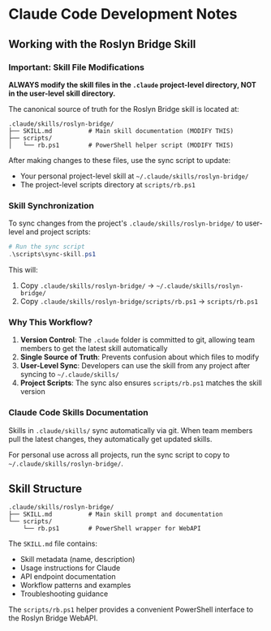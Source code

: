 # Claude Code Development Notes

## Working with the Roslyn Bridge Skill

### Important: Skill File Modifications

**ALWAYS modify the skill files in the `.claude` project-level directory, NOT in the user-level skill directory.**

The canonical source of truth for the Roslyn Bridge skill is located at:
```
.claude/skills/roslyn-bridge/
├── SKILL.md          # Main skill documentation (MODIFY THIS)
├── scripts/
│   └── rb.ps1        # PowerShell helper script (MODIFY THIS)
```

After making changes to these files, use the sync script to update:
- Your personal project-level skill at `~/.claude/skills/roslyn-bridge/`
- The project-level scripts directory at `scripts/rb.ps1`

### Skill Synchronization

To sync changes from the project's `.claude/skills/roslyn-bridge/` to user-level and project scripts:

```powershell
# Run the sync script
.\scripts\sync-skill.ps1
```

This will:
1. Copy `.claude/skills/roslyn-bridge/` → `~/.claude/skills/roslyn-bridge/`
2. Copy `.claude/skills/roslyn-bridge/scripts/rb.ps1` → `scripts/rb.ps1`

### Why This Workflow?

1. **Version Control**: The `.claude` folder is committed to git, allowing team members to get the latest skill automatically
2. **Single Source of Truth**: Prevents confusion about which files to modify
3. **User-Level Sync**: Developers can use the skill from any project after syncing to `~/.claude/skills/`
4. **Project Scripts**: The sync also ensures `scripts/rb.ps1` matches the skill version

### Claude Code Skills Documentation

Skills in `.claude/skills/` sync automatically via git. When team members pull the latest changes, they automatically get updated skills.

For personal use across all projects, run the sync script to copy to `~/.claude/skills/roslyn-bridge/`.

## Skill Structure

```
.claude/skills/roslyn-bridge/
├── SKILL.md          # Main skill prompt and documentation
└── scripts/
    └── rb.ps1        # PowerShell wrapper for WebAPI
```

The `SKILL.md` file contains:
- Skill metadata (name, description)
- Usage instructions for Claude
- API endpoint documentation
- Workflow patterns and examples
- Troubleshooting guidance

The `scripts/rb.ps1` helper provides a convenient PowerShell interface to the Roslyn Bridge WebAPI.
